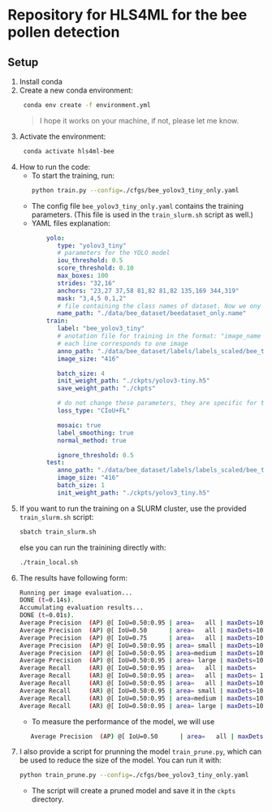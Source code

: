 # Repository for HLS4ML for the bee pollen detection

## Setup

1. Install conda 
2. Create a new conda environment:
   ```bash
    conda env create -f environment.yml
   ```
   > I hope it works on your machine, if not, please let me know.
3. Activate the environment:
   ```bash
    conda activate hls4ml-bee
   ```
4. How to run the code:
   - To start the training, run:
     ```bash
     python train.py --config=./cfgs/bee_yolov3_tiny_only.yaml
     ```
   - The config file `bee_yolov3_tiny_only.yaml` contains the training parameters. (This file is used in the `train_slurm.sh` script as well.)
   - YAML files explanation:
     ```yaml
         yolo:
            type: "yolov3_tiny"
            # parameters for the YOLO model
            iou_threshold: 0.5
            score_threshold: 0.10
            max_boxes: 100
            strides: "32,16"
            anchors: "23,27 37,58 81,82 81,82 135,169 344,319"
            mask: "3,4,5 0,1,2"
            # file containing the class names of dataset. Now we ony use one class: bee
            name_path: "./data/bee_dataset/beedataset_only.name" 
         train:
            label: "bee_yolov3_tiny"
            # anotation file for training in the format: "image_name x1 y1 x2 y2 class_id, ..."
            # each line corresponds to one image
            anno_path: "./data/bee_dataset/labels/labels_scaled/bee_train_only_V2.txt"
            image_size: "416"

            batch_size: 4
            init_weight_path: "./ckpts/yolov3-tiny.h5"
            save_weight_path: "./ckpts"

            # do not change these parameters, they are specific for the YOLO model
            loss_type: "CIoU+FL"

            mosaic: true
            label_smoothing: true
            normal_method: true

            ignore_threshold: 0.5
         test:
            anno_path: "./data/bee_dataset/labels/labels_scaled/bee_test_only_V2.txt"
            image_size: "416"
            batch_size: 1
            init_weight_path: "./ckpts/yolov3_tiny.h5"
     ```
5. If you want to run the training on a SLURM cluster, use the provided `train_slurm.sh` script:
   ```bash
   sbatch train_slurm.sh
   ```
   else you can run the trainining directly with:
   ```bash
   ./train_local.sh
   ```
6. The results have following form:
   ```bash
   Running per image evaluation...
   DONE (t=0.14s).
   Accumulating evaluation results...
   DONE (t=0.01s).
   Average Precision  (AP) @[ IoU=0.50:0.95 | area=   all | maxDets=100 ] = 0.286
   Average Precision  (AP) @[ IoU=0.50      | area=   all | maxDets=100 ] = 0.638
   Average Precision  (AP) @[ IoU=0.75      | area=   all | maxDets=100 ] = 0.194
   Average Precision  (AP) @[ IoU=0.50:0.95 | area= small | maxDets=100 ] = 0.173
   Average Precision  (AP) @[ IoU=0.50:0.95 | area=medium | maxDets=100 ] = 0.296
   Average Precision  (AP) @[ IoU=0.50:0.95 | area= large | maxDets=100 ] = -1.000
   Average Recall     (AR) @[ IoU=0.50:0.95 | area=   all | maxDets=  1 ] = 0.081
   Average Recall     (AR) @[ IoU=0.50:0.95 | area=   all | maxDets= 10 ] = 0.387
   Average Recall     (AR) @[ IoU=0.50:0.95 | area=   all | maxDets=100 ] = 0.475
   Average Recall     (AR) @[ IoU=0.50:0.95 | area= small | maxDets=100 ] = 0.379
   Average Recall     (AR) @[ IoU=0.50:0.95 | area=medium | maxDets=100 ] = 0.481
   Average Recall     (AR) @[ IoU=0.50:0.95 | area= large | maxDets=100 ] = -1.000
   ```
   - To measure the performance of the model, we will use
   ```bash
      Average Precision  (AP) @[ IoU=0.50      | area=   all | maxDets=100 ] 

7. I also provide a script for prunning the model `train_prune.py`, which can be used to reduce the size of the model. You can run it with:
   ```bash
   python train_prune.py --config=./cfgs/bee_yolov3_tiny_only.yaml
   ```
   - The script will create a pruned model and save it in the `ckpts` directory.